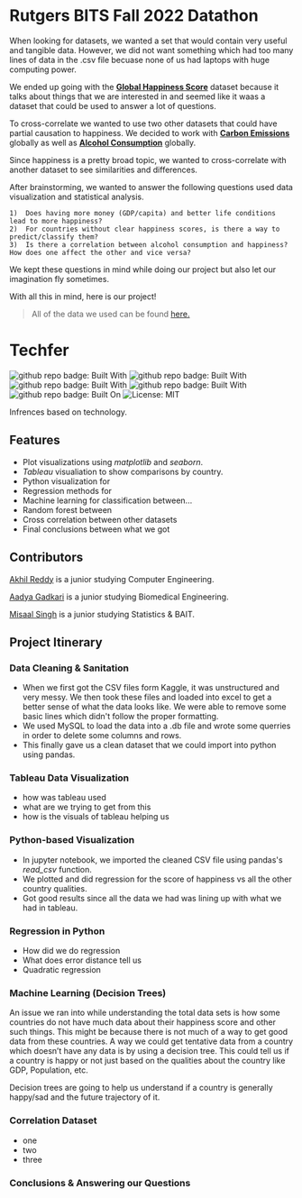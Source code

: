 # Rutgers BITS Fall 2022 Datathon

<!---

- https://www.simplilearn.com/tutorials/python-tutorial/data-visualization-in-python#:~:text=The%20process%20of%20finding%20trends,%2C%20Seaborn%2C%20Plotly%2C%20etc.

- https://www.geeksforgeeks.org/data-visualization-with-python/

Classificaiton Methods
- https://www.educba.com/classification-algorithms/

Regression Methods 
- https://www.statology.org/types-of-regression/

Uses of NN
- https://www.sas.com/en_us/insights/analytics/neural-networks.html#:~:text=As%20a%20result%2C%20neural%20networks%20can%20improve%20decision,bankruptcy%20and%20bond%20ratings.%207%20Robotic%20control%20systems.

Training v. Test
- https://en.speechocean.com/Cy/379.html#:~:text=The%20training%20data%20teaches%20an%20algorithm%20to%20identify,So%20that%20it%20can%20accurately%20predict%20the%20results.

Data Cleaning
- https://www.scribbr.com/methodology/data-cleansing/

Data Visualization in Tablaeu
- https://towardsdatascience.com/tableau-visualizations-dc9e544dc9a8#:~:text=Creating%20charts%20The%20simple%20way%20to%20do%20it,then%20automatically%20creates%20a%20bar%20chart%20for%20us.
- https://blog.hubspot.com/marketing/types-of-graphs-for-data-visualization


## Other stuff

https://academy.datawrapper.de/article/316-live-update-chart-with-json

https://www.youtube.com/watch?v=9OtMgoIr6mk

https://www.w3schools.com/js/js_graphics_chartjs.asp

https://www.stat.berkeley.edu/~spector/s133/Class.html

# Gameplan

- Step 1: Quick intro of who we are, why are we doing this, and what we hope to get out of it. 
- Project's Title
- Project Description
- Table of Contents
- How to install and run the project
- can they input their own source of data?
- include credits
- (this has to be at the top) but add license and shields at the top
- https://shields.io/


what are we going to do: 
- import all of our data into our jupyter notebook
- do head to see a little bit of it
- hella graphs (look for outliers)

Data Preparation:
- SQL 
- Python(Pandas)

ML/DL
- do regression/classification(ML/DL)
- NN(PyTorch)

Data Visualization:
- Tablaeu
- Chart js 

Steps:
- Load data into SQL & Python 
- Preview Data 
- Visualize Errthing
- Clean data  

1) research questions
2) data analysis visualization and methodology 
3) coonclusino
4) reflection and improvements
-->
When looking for datasets, we wanted a set that would contain very useful and tangible data. However, we did not want something which had too many lines of data in the .csv file becuase none of us had laptops with huge computing power. 

We ended up going with the [**Global Happiness Score**](https://www.kaggle.com/datasets/unsdsn/world-happiness) dataset because it talks about things that we are interested in and seemed like it waas a dataset that could be used to answer a lot of questions. 

To cross-correlate we wanted to use two other datasets that could have partial causation to happiness. We decided to work with [**Carbon Emissions**](https://www.kaggle.com/datasets/ankanhore545/carbon-dioxide-emissions-of-the-world) globally as well as [**Alcohol Consumption**](https://www.kaggle.com/datasets/pralabhpoudel/alcohol-consumption-by-country) globally.

Since happiness is a pretty broad topic, we wanted to cross-correlate with another dataset to see similarities and differences. 

After brainstorming, we wanted to answer the following questions used data visualization and statistical analysis.

```
1)  Does having more money (GDP/capita) and better life conditions lead to more happiness?
2)  For countries without clear happiness scores, is there a way to predict/classify them?
3)  Is there a correlation between alcohol consumption and happiness? How does one affect the other and vice versa?
```

We kept these questions in mind while doing our project but also let our imagination fly sometimes.

With all this in mind, here is our project!

>All of the data we used can be found [here.](http://www.google.com)

# Techfer
![github repo badge: Built With](https://img.shields.io/badge/Using-Python-181717?color=blue)
![github repo badge: Built With](https://img.shields.io/badge/Using-Excel-181717?color=blue)
![github repo badge: Built With](https://img.shields.io/badge/Using-SQL-181717?color=blue)
![github repo badge: Built With](https://img.shields.io/badge/Using-Tableau-181717?color=blue)
![github repo badge: Built On](https://img.shields.io/badge/Built%20On-VSCode-181717?color=blue)
![License: MIT](https://img.shields.io/badge/License-MIT-green.svg)

Infrences based on technology.

## Features
- Plot visualizations using *matplotlib* and *seaborn*.
- *Tableau* visualiation to show comparisons by country.
- Python visualization for 
- Regression methods for 
- Machine learning for classification between...
- Random forest between 
- Cross correlation between other datasets 
- Final conclusions between what we got

## Contributors 
[Akhil Reddy](https://www.linkedin.com/in/akhilvreddy/) is a junior studying Computer Engineering. 

[Aadya Gadkari](https://www.linkedin.com/in/aadyagadkari/) is a junior studying Biomedical Engineering.

[Misaal Singh](https://www.linkedin.com/in/misaal-singh-531a1018b/) is a junior studying Statistics & BAIT.

## Project Itinerary

### Data Cleaning & Sanitation
- When we first got the CSV files form Kaggle, it was unstructured and very messy. We then took these files and loaded into excel to get a better sense of what the data looks like. We were able to remove some basic lines which didn't follow the proper formatting.
- We used MySQL to load the data into a .db file and wrote some querries in order to delete some columns and rows.
- This finally gave us a clean dataset that we could import into python using pandas. 

### Tableau Data Visualization
- how was tableau used
- what are we trying to get from this
- how is the visuals of tableau helping us

### Python-based Visualization
- In jupyter notebook, we imported the cleaned CSV file using pandas's *read_csv* function.
- We plotted and did regression for the score of happiness vs all the other country qualities.
- Got good results since all the data we had was lining up with what we had in tableau.

### Regression in Python
- How did we do regression
- What does error distance tell us
- Quadratic regression

### Machine Learning (Decision Trees)
An issue we ran into while understanding the total data sets is how some countries do not have much data about their happiness score and other such things. This might be because there is not much of a way to get good data from these countries. A way we could get tentative data from a country which doesn’t have any data is by using a decision tree. This could tell us if a country is happy or not just based on the qualities about the country like GDP, Population, etc. 

Decision trees are going to help us understand if a country is generally happy/sad and the future trajectory of it.
 


### Correlation Dataset
- one
- two 
- three

### Conclusions & Answering our Questions

